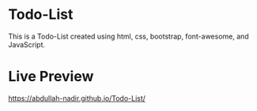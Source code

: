 # Todo-List


This is a Todo-List created using html, css, bootstrap, font-awesome, and JavaScript. 


# Live Preview


https://abdullah-nadir.github.io/Todo-List/
